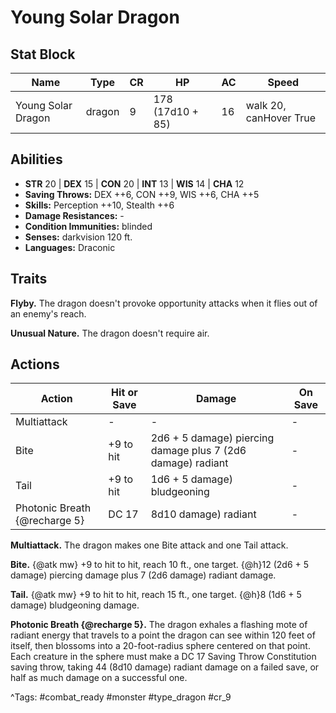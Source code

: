 # Young Solar Dragon

## Stat Block

| Name | Type | CR | HP | AC | Speed |
|------|------|----|----|----|-------|
| Young Solar Dragon | dragon | 9 | 178 (17d10 + 85) | 16 | walk 20, canHover True |

## Abilities

- **STR** 20 | **DEX** 15 | **CON** 20 | **INT** 13 | **WIS** 14 | **CHA** 12
- **Saving Throws:** DEX ++6, CON ++9, WIS ++6, CHA ++5  
- **Skills:** Perception ++10, Stealth ++6  
- **Damage Resistances:** -  
- **Condition Immunities:** blinded  
- **Senses:** darkvision 120 ft.  
- **Languages:** Draconic

## Traits

**Flyby.** The dragon doesn't provoke opportunity attacks when it flies out of an enemy's reach.

**Unusual Nature.** The dragon doesn't require air.


## Actions

| Action | Hit or Save | Damage | On Save |
|--------|--------------|--------|----------|
| Multiattack | - | - | - |
| Bite | +9 to hit | 2d6 + 5 damage) piercing damage plus 7 (2d6 damage) radiant | - |
| Tail | +9 to hit | 1d6 + 5 damage) bludgeoning | - |
| Photonic Breath {@recharge 5} | DC 17 | 8d10 damage) radiant | - |

**Multiattack.** The dragon makes one Bite attack and one Tail attack.

**Bite.** {@atk mw} +9 to hit to hit, reach 10 ft., one target. {@h}12 (2d6 + 5 damage) piercing damage plus 7 (2d6 damage) radiant damage.

**Tail.** {@atk mw} +9 to hit to hit, reach 15 ft., one target. {@h}8 (1d6 + 5 damage) bludgeoning damage.

**Photonic Breath {@recharge 5}.** The dragon exhales a flashing mote of radiant energy that travels to a point the dragon can see within 120 feet of itself, then blossoms into a 20-foot-radius sphere centered on that point. Each creature in the sphere must make a DC 17 Saving Throw Constitution saving throw, taking 44 (8d10 damage) radiant damage on a failed save, or half as much damage on a successful one.


^Tags: #combat_ready #monster #type_dragon #cr_9